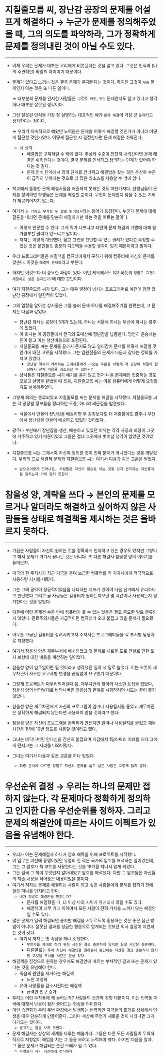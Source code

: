 # 지칠줄모름 씨, 장난감 공장의 문제를 어설프게 해결하다 → 누군가 문제를 정의해주었을 때, 그의 의도를 파악하라, 그가 정확하게 문제를 정의내린 것이 아닐 수도 있다.

---

- 이제 우리는 문제가 대부분 우리에게 비롯된다는 것을 알고 있다. 그것은 인식과 (나의 주관적인) 바람의 차이이기 때문이다.
- 문제가 있다고 느끼는 것은 결국 문제가 존재한다는 것이다. 하지만 그것이 `무슨` 문제인지 아는 것은 또 다른 일이다.

  ⇒ 대부분의 문제를 인지한 사람들은 그것이 `어떤`, `무슨` 문제인지도 알고 있다고 생각하나 대부분 잘못된 생각이다.

- 그런 잘못된 인식을 가장 잘 설명하는 대표적인 예가 `문제 해결`이 가장 큰 `문제`라고 생각한다는 점이다.

  ⇒ 우리가 지속적으로 해왔던 노력들은 문제를 어떻게 해결할 것인가가 아니라 어떻게 접근할 것인가였다. 어떻게 접근할 지 결정한다면 문제 해결은 쉬워진다.

    - 내 생각
        - 해결법은 구체적일 수 밖에 없다. 추상화 수준이 천천히 내려간다면 문제 해결은 쉬워진다는 것이다. 결국 문제를 인식하고 정의하는 단계가 있어야 한다는 것 같다.
        - 문제 인식 단계에서 정의 단계를 건너뛰고 해결법을 찾는 것은 추상화 수준이 급격히 낮아지는 것으로 더 많은 리소스를 사용할 수 밖에 없다.
- 학교에서 훌륭한 문제 해결사들을 배출하지 못하는 것도 마찬가지다. 선생님들이 문제를 정의하면 학생들은 문제를 해결할 뿐이다. 무엇이 문제인지 찾을 수 있는 기회가 제공되어지지 않는다.
- 여기서 `눈 가리고 무작정 두 발로 뛰어넘기`라는 용어가 등장한다. 누군가 문제에 대해 결론을 내리면 문제를 단순히 해결하기만 하는 것을 이르는 말이다.
    - 이렇게 반문할 수 있다. 그게 뭐가 나쁘냐고 타인의 문제 해결의 기쁨에 대해 왈가왈부할 권리가 있느냐고 말이다.
    - 저자는 이렇게 대답했다. 옮고 그름을 판단할 수 있는 권리가 있다고 주장할 수 있는 것은 본인들도 충분히 피드백을 수용할 생각이 있기 때문이라고 말이다.
- 우리 프로그래머들은 해결책을 컴퓨터에게서 구하기 위해 컴퓨터에 자신의 문제를 맞춘다. 이것을 `해결책 문제화`라고 부른다.
- 하지만 이것보다 더 중요한 과정이 있다. 이번 제목에서도 얘기하듯이 `정말로 그것이 해결하고 싶은 문제인가?`에 대한 고민이다.

- 여기 지칠줄모름 씨가 있다. 그는 매우 열정이 넘치는 프로그래머로 예전에 잠깐 장난감 공장에서 일한적이 있었다.
- 그의 열정을 알아본 상사들은 그를 불러 문제 하나를 해결해주기를 원했는데, 그 문제는 다음과 같았다.
    - 장난감 회사는 공장이 3개가 있는데, 하나는 서울에 하나는 부산에 하나는 광주에 있었다.
    - 이 회사는 이 공장들에서 전국의 도매상에 장난감을 납품한다. 당연히 운송에는 돈이 들고 이는 생산비용으로 포함된다.
    - 지칠줄모름 씨는 문제를 끝까지 듣지도 않고 일찌감치 문제를 어떻게 해결할 것인가에 대한 고민을 시작했다. 그는 임원진들의 문제가 다음과 같다는 정의를 가지고 있었다.
        - `장난감 회사가 거래하는 도매사들에게 나오는 주문을 어떻게 각 공장에 적절히 할당해서 전체 비용을 최소화할 수 있는가?`
    - 상사들은 지칠줄모름 씨가 얘기를 듣지 않고 먼저 나온 문제에만 집중하는 것도 모르고 설명을 끝냈을 때 쯔음, 지칠줄모름 씨는 이를 컴퓨터에게 어떻게 요청할지도 설계해두었다.
- 그렇게 회의는 종료되었고 지칠줄모름 씨는 문제를 해결을 시작했다. 지칠줄모름 씨는 각 공장별 정보들을 정리하던 도중, 하나의 의문점을 발견했다.
    - 서울에서 만들어 장난감을 배송하면 두 공장보다도 더 저렴함에도 광주나 부산에서 장난감을 만들어 배송하고 있었던 것이었다.
- 광주나 부산에서 장난감을 생산, 배송하고 있었던 이유는 각각 사장과 회장이 그곳에 거주하고 있기 때문이었고 그들은 절대 그곳에서 벗어날 생각이 없었던 것이었다.

- 지칠줄모름 씨는 그제서야 자신이 정의한 것이 진짜 문제가 아니었다는 것을 깨달았다. 우리의 프로 해결책 문제화 지칠줄모름 씨는 여기서 다음과 같은 교훈을 얻었다.
    - `겉으로어떻게 드러나든, 사람들은 자신이 필요로 하는 것을 갖기 전까지는 자신들이 뭘 원하는지 거의 알지 못한다.`

# 참을성 양, 계략을 쓰다 → 본인의 문제를 모르거나 알더라도 해결하고 싶어하지 않은 사람들을 상태로 해결책을 제시하는 것은 올바르지 못하다.

---

- 가끔은 사람들이 자신이 원하는 것을 정확하게 인지하고 있는 경우도 있지만 그렇다고 해서 문제가 거기서 끝나는 것은 아니다. 또 다른 해결사 참을성 양의 이야기를 들어보자.

- 미국의 한 주지사가 최근 거금을 들여 보급한 컴퓨터를 각 지자체에게 적극적으로 사용하란 지시를 내렸다.
- 그는 그의 공약이 성공적이었음을 나타내는 지표가 있어야 다음 선거에서 유리하다고 판단했다 그리고 곧 사람들은 컴퓨터가 뭘하는지보단 몇 시간이나 사용되는지 평가한다는 것을 알았다.
- 때문에 어떤 문제건 수분 만에 컴퓨터가 풀 수 있는 것들은 결코 중요한 일로 분류되지 않았다. 관료주의자들은 가급적이면 컴퓨터가 오래 붙잡고 있을 문제가 필요했다.
- 아무튼 보급된 컴퓨터를 장려시키고자 주지사는 프로그래머들을 각 부서별 담당자로 지정했다.
- 여기서 참을성 양은 재무부서에 배치되었고 첫 문제로 새로운 도로 건설로 인한 토지 보상에 대한 비용을 계산하는 일이었다.
- 참을성 양이 일주일이면 될 것이라고 생각했던 일이 석 달로 늘었다. 이는 오롯이 재무차관이 사소한 요구사항 변경을 끊임없이 요구했기 때문이다.
- 그렇게 프로젝트가 마무리되어갈때 쯤, 재무차관이 찾아와 사소한 트집을 잡았다, 참을성 양의 바닥날대로 바닥나버린 참을성의 한계를 시험하려던 시도는 끝이 좋지 않았다.
- 참을성 양은 재무차관에게 자신의 프로그램이 얼마나 사용될지를 물었고 재무차관은 정확하게 해결되지 않는다면 사용하지 않을 것이라고 했다.
- 참을성 양은 자신이 프로그램을 완벽하게 만든다면 얼마나 사용될지를 물었고 재무차관은 1년에 10번 정도를 사용할 것이라고 했다.
- 그녀는 바닥나버린 인내심을 간신히 붙잡으며 지갑에서 1달러짜리 지폐를 꺼내 그에게 던지고는 그 자리를 나와버렸다.

- 그녀는 여기서 다음과 같은 교훈을 하나 얻었다.
    - `최중 분석에 따르면 정말로 자신의 문제를 풀고 싶은 사람은 그렇게 많지 않다.`

# 우선순위 결정 → 우리는 하나의 문제만 접하지 않는다. 각 문제마다 정확하게 정의하고 인지한 다음 우선순위를 정하자. 그리고 문제의 해결안에 따르는 사이드 이펙트가 있음을 유념해야 한다.

---

- 우리가 아는 문제해결사 하나가 암호 해독을 위해 프로젝트를 시작했다.
- 이 임무는 이전에 동맹이었던 유럽의 한 작은 국가의 암호를 해석하는 일이었는데, 그는 그 암호가 책 코드를 사용한다는 것을 18개월 지나서 알게 되었다.
- 그는 결국 그 책이 무엇인지 알아내었고 암호를 해석했다. 다만 그 암호들은 자신들의 지출 내용을 적어놓은 내용이었을 뿐이다.
- 여기서 저자는 문제를 해결하는 사람이 되고 싶은 사람들에게 문제를 접하기 전에 질문 하나를 던지라고 한다.
    - `내가 정말로 해결안을 원하는가?`
        - 문제를 해결했을 때, 더 이상 나의 지위가 유지되지 않을 수도 있다.
        - 해결책이 너무 기대 이하여서 모든 사람이 전혀 가치를 느끼지 않는 해결안일 수도 있다.
- 많은 문제가 일찍 해결되면 좋지만 해결을 서두르도록 종용하는 것은 좋은 접근 방법이 아니다. 잘못된 결과를 성급한 행동으로 얻게되는 것보단 의사 결정이 지연되는 것이 낫다.
    - 여기서 저자는 옛 속담을 하나 소개한다.
        - `무언가를 제대로 하기 위한 시간은 결코 충분하지 않지만 끝낼 시간은 충분하다.`
        - 다른말로는 `우리 자신이 해결안을 원하는지 판단하는 시간은 결코 충분하지 않지만 그것을 무시할 시간은 항상 있다.`
- 해결책을 진정으로 원하는 경우에도 해결안에 따르는 부차적인 결과 또는 문제가 있다는 것을 유념해야 한다.
    - 죽음의 원인을 제거하는 해결책
        - 노인 고령화
    - 유아 사망률을 감소시킨다는 해결책
        - 급격한 인구 증가
- 우리는 이런 부작용에 왜 놀라는가? 사람들의 습관화 경향 대문이다. 이는 반복된 자극에 대해서 반응이 점차 줄어드는 현상을 의미한다.
- 이런 습관화가 우리 주변 환경에서 발생하는 반복적인 자극들의 효과를 상쇄해서 인생을 매우 단순하게 만들어준다. 그러다 세상에 무언가 새로운 것이 나타나면 크게 다가오는 것이다.
    - `물고기는 물을 보지 못한다.`
- 문제 해결사는 상상의 세계를 다루는 예술가다. 그들은 다른 모든 사람들이 무의식적으로 저항없이 헤엄을 치는 그 물을 보려고 노력해야 했다. 하지만 다음을 알자. 그 물은 문제가 해결되는 순간 모래가 될 수 있다.
    - `무엇보다 자기 자신에게 정직하라`